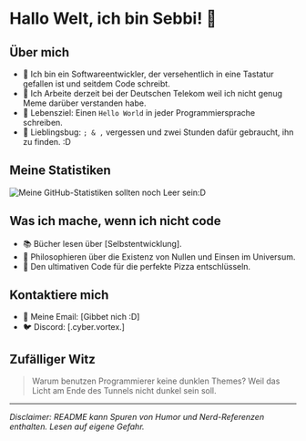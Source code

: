 # Hallo Welt, ich bin Sebbi! 👋

## Über mich
- 🚀 Ich bin ein Softwareentwickler, der versehentlich in eine Tastatur gefallen ist und seitdem Code schreibt.
- 🌱 Ich Arbeite derzeit bei der Deutschen Telekom weil ich nicht genug Meme darüber verstanden habe.
- 🎯 Lebensziel: Einen `Hello World` in jeder Programmiersprache schreiben.
- 🐞 Lieblingsbug: `; & ,` vergessen und zwei Stunden dafür gebraucht, ihn zu finden. :D

## Meine Statistiken
![Meine GitHub-Statistiken sollten noch Leer sein:D](https://github-readme-stats.vercel.app/api?username=ErrorCode-405&show_icons=true)

## Was ich mache, wenn ich nicht code
- 📚 Bücher lesen über [Selbstentwicklung].
- 🌌 Philosophieren über die Existenz von Nullen und Einsen im Universum.
- 🍕 Den ultimativen Code für die perfekte Pizza entschlüsseln.

## Kontaktiere mich
- 📧 Meine Email: [Gibbet nich :D]
- 🐦 Discord: [.cyber.vortex.]

## Zufälliger Witz
> Warum benutzen Programmierer keine dunklen Themes? 
> Weil das Licht am Ende des Tunnels nicht dunkel sein soll.

---

*Disclaimer: README kann Spuren von Humor und Nerd-Referenzen enthalten. Lesen auf eigene Gefahr.*

